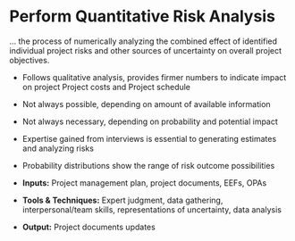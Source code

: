# Perform Quantitative Risk Analysis

… the process of numerically analyzing the combined effect of identified individual project risks and other sources of uncertainty on overall project objectives. 

- Follows qualitative analysis, provides firmer numbers to indicate impact on project Project costs and Project schedule 
- Not always possible, depending on amount of available information 
- Not always necessary, depending on probability and potential impact 
- Expertise gained from interviews is essential to generating estimates and analyzing risks 
- Probability distributions show the range of risk outcome possibilities 

- **Inputs:** Project management plan, project documents, EEFs, OPAs 
- **Tools & Techniques:** Expert judgment, data gathering, interpersonal/team skills, representations of uncertainty, data analysis 
- **Output:** Project documents updates 